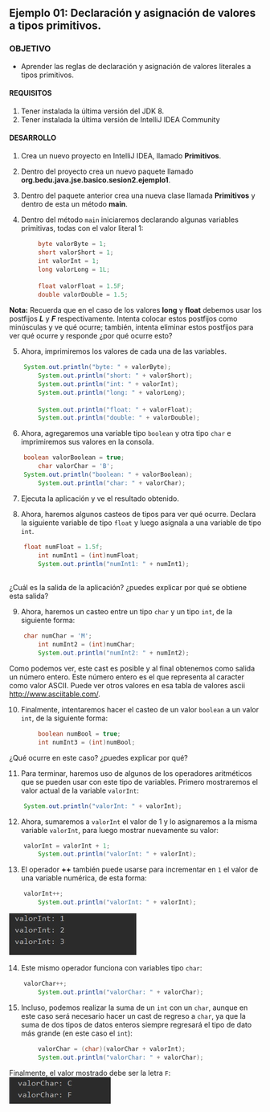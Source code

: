 ## Ejemplo 01: Declaración y asignación de valores a tipos primitivos.

### OBJETIVO

- Aprender las reglas de declaración y asignación de valores literales a tipos primitivos.

#### REQUISITOS
1. Tener instalada la última versión del JDK 8.
2. Tener instalada la última versión de IntelliJ IDEA Community


#### DESARROLLO

1. Crea un nuevo proyecto en IntelliJ IDEA, llamado **Primitivos**.

2. Dentro del proyecto crea un nuevo paquete llamado **org.bedu.java.jse.basico.sesion2.ejemplo1**.

3. Dentro del paquete anterior crea una nueva clase llamada **Primitivos** y dentro de esta un método **main**.

4. Dentro del método `main` iniciaremos declarando algunas variables primitivas, todas con el valor literal 1:

```java
        byte valorByte = 1;
        short valorShort = 1;
        int valorInt = 1;
        long valorLong = 1L;

        float valorFloat = 1.5F;
        double valorDouble = 1.5;
```
	
**Nota:** Recuerda que en el caso de los valores **long** y **float** debemos usar los postfijos ***L*** y ***F*** respectivamente. Intenta colocar estos postfijos como minúsculas y ve qué ocurre; también, intenta eliminar estos postfijos para ver qué ocurre y responde ¿por qué ocurre esto?

5. Ahora, imprimiremos los valores de cada una de las variables.

```java 
	System.out.println("byte: " + valorByte);
        System.out.println("short: " + valorShort);
        System.out.println("int: " + valorInt);
        System.out.println("long: " + valorLong);

        System.out.println("float: " + valorFloat);
        System.out.println("double: " + valorDouble);
```	

6. Ahora, agregaremos una variable tipo `boolean` y otra tipo  `char` e imprimiremos sus valores en la consola.

```java
	boolean valorBoolean = true;
        char valorChar = 'B';
	System.out.println("boolean: " + valorBoolean);
        System.out.println("char: " + valorChar);
```

7. Ejecuta la aplicación y ve el resultado obtenido.

8. Ahora, haremos algunos casteos de tipos para ver qué ocurre. Declara la siguiente variable de tipo `float` y luego asígnala a una variable de tipo `int`.

```java
 	float numFloat = 1.5f;
        int numInt1 = (int)numFloat;
        System.out.println("numInt1: " + numInt1);
	
```

¿Cuál es la salida de la aplicación? ¿puedes explicar por qué se obtiene esta salida?

9. Ahora, haremos un casteo entre un tipo `char` y un tipo `int`, de la siguiente forma:

```java
 	char numChar = 'M';
        int numInt2 = (int)numChar;
        System.out.println("numInt2: " + numInt2);
```

Como podemos ver, este cast es posible y al final obtenemos como salida un número entero. Este número entero es el que representa al caracter como valor ASCII. Puede ver otros valores en esa tabla de valores ascii http://www.asciitable.com/.

10. Finalmente, intentaremos hacer el casteo de un valor `boolean` a un valor  `int`, de la siguiente forma:

```java
        boolean numBool = true;
        int numInt3 = (int)numBool;
```
¿Qué ocurre en este caso? ¿puedes explicar por qué?

11. Para terminar, haremos uso de algunos de los operadores aritméticos que se pueden usar con este tipo de variables. Primero mostraremos el valor actual de la variable `valorInt`:

```java
	System.out.println("valorInt: " + valorInt);
```

12. Ahora, sumaremos a `valorInt` el valor de 1 y lo asignaremos a la misma variable `valorInt`, para luego mostrar nuevamente su valor:

```java
	valorInt = valorInt + 1;
        System.out.println("valorInt: " + valorInt);
```

13. El operador **++** también puede usarse para incrementar en `1` el valor de una variable numérica, de esta forma:

```java
 	valorInt++;
        System.out.println("valorInt: " + valorInt);
```

![imagen](img/img_01.jpg)

14. Este mismo operador funciona con variables tipo `char`:
```java
 	valorChar++;
        System.out.println("valorChar: " + valorChar);
```

15. Incluso, podemos realizar la suma de un `int` con un `char`, aunque en este caso será necesario hacer un cast de regreso a `char`, ya que la suma de dos tipos de datos enteros siempre regresará el tipo de dato más grande (en este caso el `int`):
```java
        valorChar = (char)(valorChar + valorInt);
        System.out.println("valorChar: " + valorChar);
```

Finalmente, el valor mostrado debe ser la letra `F`:
![imagen](img/img_02.jpg)
